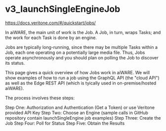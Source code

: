 # v3_launchSingleEngineJob

https://docs.veritone.com/#/quickstart/jobs/


In aiWARE, the main unit of work is the Job. A Job, in turn, wraps Tasks; and the work for each Task is done by an engine.

Jobs are typically long-running, since there may be multiple Tasks within a Job, each one operating on a potentially large media file. Thus, Jobs operate asynchronously and you should plan on polling the Job to discover its status.

This page gives a quick overview of how Jobs work in aiWARE. We will show examples of how to run a job using the GraphQL API (the "cloud API") as well as the Edge REST API (which is tyically used in on-premise/hosted aiWARE).

The process involves these steps:

Step One: Authorization and Authentication (Get a Token) or use Veritone provided API Key
Step Two: Choose an Engine (sample calls in GitHub repository contain launchSingleEngine job examples)
Step Three: Create the Job
Step Four: Poll for Status
Step Five: Obtain the Results
